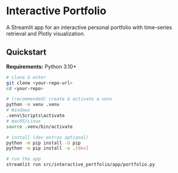 # Interactive Portfolio

A Streamlit app for an interactive personal portfolio with time-series retrieval and Plotly visualization.

## Quickstart

**Requirements:** Python 3.10+

```bash
# clone & enter
git clone <your-repo-url>
cd <your-repo>

# (recommended) create & activate a venv
python -m venv .venv
# Windows
.venv\Scripts\activate
# macOS/Linux
source .venv/bin/activate

# install (dev extras optional)
python -m pip install -U pip
python -m pip install -e .[dev]

# run the app
streamlit run src/interactive_portfolio/app/portfolio.py
